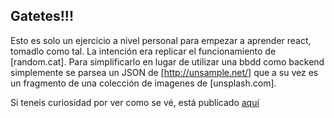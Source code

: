 ## Gatetes!!! 

Esto es solo un ejercicio a nivel personal para empezar a aprender react, tomadlo como tal. La intención era replicar el funcionamiento de [random.cat]. Para simplificarlo en lugar de utilizar una bbdd como backend simplemente se parsea un JSON de [http://unsample.net/] que a su vez es un fragmento de una colección de imagenes de [unsplash.com]. 

Si teneis curiosidad por ver como se vé, está publicado [aquí](https://gatetes.herokuapp.com) 
